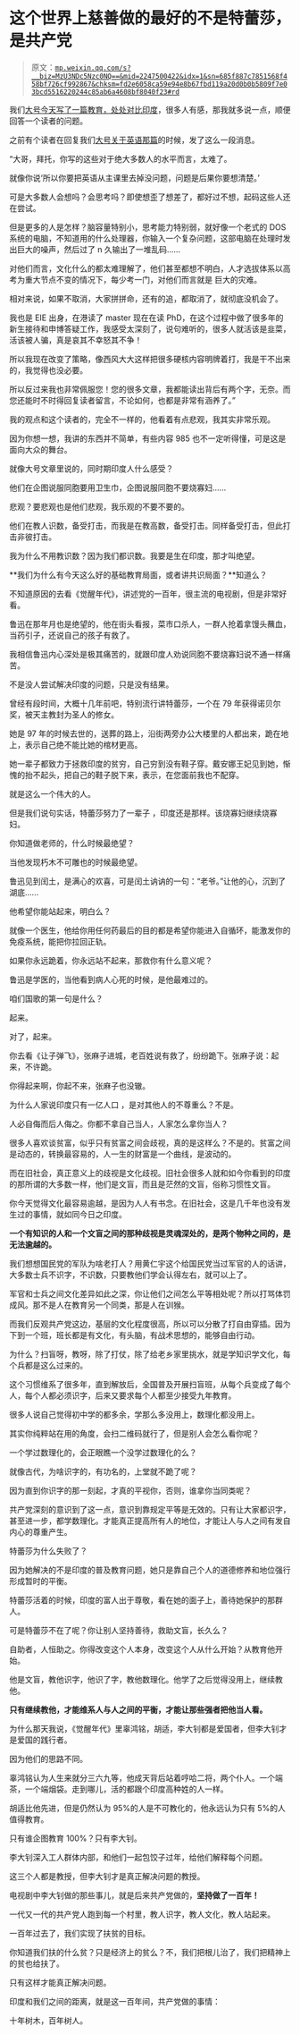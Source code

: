 # 这个世界上慈善做的最好的不是特蕾莎，是共产党

> 原文：[`mp.weixin.qq.com/s?__biz=MzU3NDc5Nzc0NQ==&mid=2247500422&idx=1&sn=685f887c7851568f458bf726cf992867&chksm=fd2e6058ca59e94e8b67fbd119a20d0b0b5809f7e03bcd5516220244c85ab6a4608bf8040f23#rd`](http://mp.weixin.qq.com/s?__biz=MzU3NDc5Nzc0NQ==&mid=2247500422&idx=1&sn=685f887c7851568f458bf726cf992867&chksm=fd2e6058ca59e94e8b67fbd119a20d0b0b5809f7e03bcd5516220244c85ab6a4608bf8040f23#rd)

我们[大号今天写了一篇教育，处处对比印度](https://mp.weixin.qq.com/s?__biz=MzU0MjYwNDU2Mw==&mid=2247497047&idx=1&sn=df329dda32731767499c3c0931176e5b&chksm=fb1a992bcc6d103d2d597fd94c21fbca539dc16cbbfe2aac58d8d0430600b6378cef67511a46&token=1754504085&lang=zh_CN&scene=21#wechat_redirect)，很多人有感，那我就多说一点，顺便回答一个读者的问题。

之前有个读者在回复我们[大号关于英语那篇](https://mp.weixin.qq.com/s?__biz=MzU0MjYwNDU2Mw==&mid=2247497021&idx=2&sn=e2666961c129bd6d027a5afebc09e7db&chksm=fb1a9941cc6d1057310f9815f2e67660d4a452181613fb2fc575a146c8e2588266d9d7f832f1&token=1754504085&lang=zh_CN&scene=21#wechat_redirect)的时候，发了这么一段消息。 

“大哥，拜托，你写的这些对于绝大多数人的水平而言，太难了。

就像你说‘所以你要把英语从主课里去掉没问题，问题是后果你要想清楚。’

可是大多数人会想吗？会思考吗？即使想歪了想差了，都好过不想，起码这些人还在尝试。

但是更多的人是怎样？脑容量特别小，思考能力特别弱，就好像一个老式的 DOS 系统的电脑，不知道用的什么处理器，你输入一个复杂问题，这部电脑在处理时发出巨大的噪声，然后过了 n 久输出了一堆乱码……

对他们而言，文化什么的都太难理解了，他们甚至都想不明白，人才选拔体系以高考为重大节点不变的情况下，每少考一门，对他们而言就是 巨大的灾难。

相对来说，如果不取消，大家拼拼命，还有的追，都取消了，就彻底没机会了。

我也是 EIE 出身，在港读了 master 现在在读 PhD，在这个过程中做了很多年的新生接待和申博答疑工作，我感受太深刻了，说句难听的，很多人就活该是韭菜，活该被人骗，真是哀其不幸怒其不争！

所以我现在改变了策略，像西风大大这样把很多硬核内容明牌着打，我是干不出来的，我觉得也没必要。

所以反过来我也非常佩服您！您的很多文章，我都能读出背后有两个字，无奈。而您还能时不时得回复读者留言，不论如何，也都是非常有涵养了。”

我的观点和这个读者的，完全不一样的，他看着有点悲观，我其实非常乐观。 

因为你想一想，我讲的东西并不简单，有些内容 985 也不一定听得懂，可是这是面向大众的舞台。 

就像大号文章里说的，同时期印度人什么感受？ 

他们在企图说服同胞要用卫生巾，企图说服同胞不要烧寡妇......

悲观？要悲观也是他们悲观，我乐观的不要不要的。

他们在教人识数，备受打击，而我是在教高数，备受打击。同样备受打击，但此打击非彼打击。

我为什么不用教识数？因为我们都识数。我要是生在印度，那才叫绝望。 

**我们为什么有今天这么好的基础教育局面，或者讲共识局面？**知道么？ 

不知道原因的去看《觉醒年代》，讲述党的一百年，很主流的电视剧，但是非常好看。

鲁迅在那年月也是绝望的，他在街头看报，菜市口杀人，一群人抢着拿馒头蘸血，当药引子，还说自己的孩子有救了。 

我相信鲁迅内心深处是极其痛苦的，就跟印度人劝说同胞不要烧寡妇说不通一样痛苦。 

不是没人尝试解决印度的问题，只是没有结果。

曾经有段时间，大概十几年前吧，特别流行讲特蕾莎，一个在 79 年获得诺贝尔奖，被天主教封为圣人的修女。

她是 97 年的时候去世的，送葬的路上，沿街两旁办公大楼里的人都出来，跪在地上，表示自己绝不能比她的棺材更高。 

她一辈子都致力于拯救印度的贫穷，自己穷到没有鞋子穿。戴安娜王妃见到她，惭愧的抬不起头，把自己的鞋子脱下来，表示，在您面前我也不配穿。 

就是这么一个伟大的人。 

但是我们说句实话，特蕾莎努力了一辈子 ，印度还是那样。该烧寡妇继续烧寡妇。 

你知道做老师的，什么时候最绝望？ 

当他发现朽木不可雕也的时候最绝望。

鲁迅见到闰土，是满心的欢喜，可是闰土讷讷的一句：“老爷。”让他的心，沉到了湖底......

他希望你能站起来，明白么？ 

就像一个医生，他给你用任何药最后的目的都是希望你能进入自循环，能激发你的免疫系统，能把你拉回正轨。 

如果你永远跪着，你永远站不起来，那救你有什么意义呢？ 

鲁迅是学医的，当他看到病人心死的时候，是他最难过的。 

咱们国歌的第一句是什么？ 

起来。

对了，起来。

你去看《让子弹飞》，张麻子进城，老百姓说有救了，纷纷跪下。张麻子说：起来，不许跪。

你得起来啊，你起不来，张麻子也没辙。 

为什么人家说印度只有一亿人口 ，是对其他人的不尊重么？不是。 

人必自侮而后人侮之。你都不拿自己当人，人家怎么拿你当人？ 

很多人喜欢谈贫富，似乎只有贫富之间会歧视，真的是这样么？不是的。贫富之间是动态的，转换最容易的，人一生的财富是一个曲线，是波动的。 

而在旧社会，真正意义上的歧视是文化歧视。旧社会很多人就和如今你看到的印度的那所谓的大多数一样，他们是文盲，而且是茫然的文盲，俗称习惯性文盲。

你今天觉得文化最容易逾越，是因为人人有书念。在旧社会，这是几千年也没有发生过的事情，就如同今日之印度。

**一个有知识的人和一个文盲之间的那种歧视是灵魂深处的，是两个物种之间的，是无法逾越的。** 

我们想想国民党的军队为啥老打人？用黄仁宇这个给国民党当过军官的人的话讲，大多数士兵不识字，不识数，只要教他们学会认得左右，就可以上了。 

军官和士兵之间文化差异如此之深，你让他们之间怎么平等相处呢？所以打骂体罚成风。那不是人在教育另一个同类，那是人在训猴。 

而我们反观共产党这边，基层的文化程度很高，所以可以分散了打自由穿插。因为下到一个班，班长都是有文化，有头脑，有战术思想的，能够自由行动。 

为什么？扫盲呀，教呀，除了打仗，除了给老乡家里挑水，就是学知识学文化，每个兵都是这么过来的。 

这个习惯维系了很多年，直到解放后，全国普及开展扫盲班，从每个兵变成了每个人，每个人都必须识字，后来又要求每个人都至少接受九年教育。 

很多人说自己觉得初中学的都多余，学那么多没用上，数理化都没用上。

其实你纯粹站在用的角度，会扫二维码就行了，但是别人会怎么看你呢？ 

一个学过数理化的，会正眼瞧一个没学过数理化的么？

就像古代，为啥识字的，有功名的，上堂就不跪了呢？

因为直到你识字的那一刻起，才真的平视你，否则，谁拿你当同类呢？ 

共产党深刻的意识到了这一点，意识到靠规定平等是无效的。只有让大家都识字，甚至进一步，都学数理化。才能真正提高所有人的地位，才能让人与人之间有发自内心的尊重产生。 

特蕾莎为什么失败了？ 

因为她解决的不是印度的普及教育问题，她只是靠自己个人的道德修养和地位强行形成暂时的平衡。 

特蕾莎活着的时候，印度的富人出于尊敬，看在她的面子上，善待她保护的那群人。 

可是特蕾莎不在了呢？你让别人坚持善待，救助文盲，长久么？

自助者，人恒助之。你得改变这个人本身，改变这个人从什么开始？从教育他开始。

他是文盲，教他识字，他识了字，教他数理化。他学了之后觉得没用上，继续教他。 

**只有继续教他，才能维系人与人之间的平衡，才能让那些强者把他当人看。** 

为什么那天我说，《觉醒年代》里辜鸿铭，胡适，李大钊都是爱国者，但李大钊才是爱国的践行者。 

因为他们的思路不同。

辜鸿铭认为人生来就分三六九等，他成天背后站着哼哈二将，两个仆人。一个端茶，一个端烟袋。走到哪儿，活的都跟个印度高种姓的人一样。

胡适比他先进，但是仍然认为 95%的人是不可教化的，他永远认为只有 5%的人值得教育。 

只有谁企图教育 100%？只有李大钊。 

李大钊深入工人群体内部，和他们一起包饺子过年，给他们解释每个问题。

这三个人都是教授，但李大钊才是真正解决问题的教授。

电视剧中李大钊做的那些事儿，就是后来共产党做的，**坚持做了一百年！** 

一代又一代的共产党人跑到每一个村里，教人识字，教人文化，教人站起来。 

一百年过去了，我们实现了扶贫的目标。 

你知道我们扶的什么贫？只是经济上的贫么？不，我们把根儿治了，我们把精神上的贫也给扶了。

只有这样才能真正解决问题。 

印度和我们之间的距离，就是这一百年间，共产党做的事情：

十年树木，百年树人。